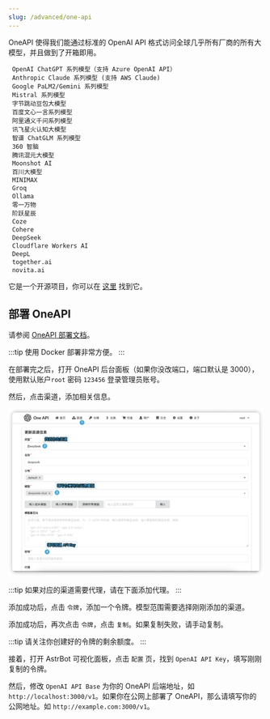 ```yaml
---
slug: /advanced/one-api
---
```


OneAPI 使得我们能通过标准的 OpenAI API 格式访问全球几乎所有厂商的所有大模型，并且做到了开箱即用。

```
 OpenAI ChatGPT 系列模型（支持 Azure OpenAI API）
 Anthropic Claude 系列模型 (支持 AWS Claude)
 Google PaLM2/Gemini 系列模型
 Mistral 系列模型
 字节跳动豆包大模型
 百度文心一言系列模型
 阿里通义千问系列模型
 讯飞星火认知大模型
 智谱 ChatGLM 系列模型
 360 智脑
 腾讯混元大模型
 Moonshot AI
 百川大模型
 MINIMAX
 Groq
 Ollama
 零一万物
 阶跃星辰
 Coze
 Cohere
 DeepSeek
 Cloudflare Workers AI
 DeepL
 together.ai
 novita.ai
```

它是一个开源项目，你可以在 [这里](https://github.com/songquanpeng/one-api) 找到它。

## 部署 OneAPI

请参阅 [OneAPI 部署文档](https://github.com/songquanpeng/one-api?tab=readme-ov-file#%E9%83%A8%E7%BD%B2)。

:::tip
使用 Docker 部署非常方便。
:::

在部署完之后，打开 OneAPI 后台面板（如果你没改端口，端口默认是 3000），使用默认账户`root` 密码 `123456` 登录管理员账号。

然后，点击渠道，添加相关信息。

![](image-1.png)

:::tip
如果对应的渠道需要代理，请在下面添加代理。
:::

添加成功后，点击 `令牌`，添加一个令牌。模型范围需要选择刚刚添加的渠道。

添加成功后，再次点击 `令牌`，点击 `复制`。如果复制失败，请手动复制。

:::tip
请关注你创建好的令牌的剩余额度。
:::

接着，打开 AstrBot 可视化面板，点击 `配置` 页，找到 `OpenAI API Key`，填写刚刚复制的令牌。

然后，修改 `OpenAI API Base` 为你的 OneAPI 后端地址，如 `http://localhost:3000/v1`。如果你在公网上部署了 OneAPI，那么请填写你的公网地址。如 `http://example.com:3000/v1`。